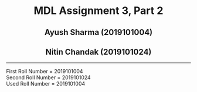 # <center> MDL Assignment 3, Part  2 </center>
## <center> Ayush Sharma (2019101004)</center>
## <center> Nitin Chandak (2019101024)</center>


<hr>

First Roll Number = 2019101004  
Second Roll Number = 2019101024  
Used Roll Number = 2019101004